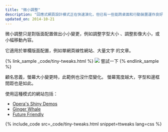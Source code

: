 ```yaml
---
title: "微小調整"
description: "回應式網頁設計模式正在快速演化，但已有一些能跨桌面和行動裝置運作良好的既定模式"
updated_on: 2014-10-21
---
```


<p class="intro">
  微小調整只是對版面配置做出小小變更，例如調整字型大小 、調整影像大小，或小幅移動內容。  
</p>

它適用於單欄版面配置，例如單網頁線性網站、大量文字
的文章。

{% link_sample _code/tiny-tweaks.html %}
  <img src="imgs/tiny-tweaks.svg">
  嘗試一下
{% endlink_sample %}

顧名思義，螢幕大小變更時，此範例也沒什麼變化。
螢幕寬度越大，字型和邊框間距也是如此。

使用這種模式的網站包括：

 * [Opera's Shiny Demos](http://shinydemos.com/)
 * [Ginger Whale](http://gingerwhale.com/)
 * [Future Friendly](http://futurefriendlyweb.com/)

{% include_code src=_code/tiny-tweaks.html snippet=ttweaks lang=css %}


